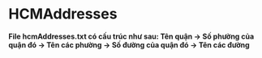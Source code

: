# HCMAddresses
**File hcmAddresses.txt có cấu trúc như sau:
Tên quận ->
  Số phường của quận đó ->
    Tên các phường ->
  Số đường của quận đó ->
    Tên các đường**
